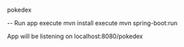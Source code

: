 pokedex

-- Run app
execute mvn install
execute mvn spring-boot:run

App will be listening on localhost:8080/pokedex